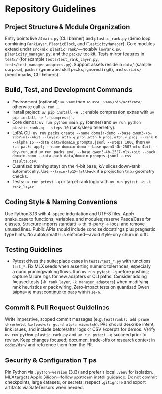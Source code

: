 # Repository Guidelines

## Project Structure & Module Organization
Entry points live at `main.py` (CLI banner) and `plastic_rank.py` (demo loop combining `RankLayer`, `PlasticBlock`, and `PlasticityManager`). Core modules extend under `src/mlx_plastic_rank/`—notably `lowrank.py`, `plasticity_manager.py`, and the `packs/` toolkit. Tests mirror features in `tests/` (for example `tests/test_rank_layer.py`, `tests/test_manager_adapters.py`). Support assets reside in `data/` (sample corpora), `packs/` (generated skill packs; ignored in git), and `scripts/` (benchmarks, CLI helpers).

## Build, Test, and Development Commands
- Environment (optional): `uv venv` then `source .venv/bin/activate`; otherwise call `uv run …`.
- Install project: `uv pip install -e .`; enable compression extras with `uv pip install -e '.[compress]'`.
- Core demos: `uv run python main.py` (banner) and `uv run python plastic_rank.py --steps 10` (rank/sleep telemetry).
- LoRA CLI: `uv run packs create --name domain-demo --base qwen3-4b-2507-mlx-4bit --layers attn.q_proj,attn.k_proj,attn.v_proj --rank 8 --alpha 16 --data data/domain_prompts.jsonl --steps 1000`, then `uv run packs apply --name domain-demo --base qwen3-4b-2507-mlx-4bit --dry-run`, and `uv run packs eval --base qwen3-4b-2507-mlx-4bit --pack domain-demo --data-path data/domain_prompts.jsonl --csv results.csv`.
- Quantized training stays on the 4-bit base; k/v slices down-rank automatically. Use `--train-fp16-fallback` if a projection trips geometry checks.
- Tests: `uv run pytest -q` or target rank logic with `uv run pytest -q -k rank_layer`.

## Coding Style & Naming Conventions
Use Python 3.13 with 4-space indentation and UTF-8 files. Apply snake_case to functions, variables, and modules; reserve PascalCase for classes. Structure imports standard → third-party → local and remove unused lines. Public APIs should include concise docstrings plus pragmatic type hints. No autoformatter is enforced—avoid style-only churn in diffs.

## Testing Guidelines
- Pytest drives the suite; place cases in `tests/test_*.py` with functions `test_*`. Fix MLX seeds when asserting numeric tolerances, especially around pruning/waking flows. Run `uv run pytest -q` before pushing; capture failure logs for new adapters or CLI paths. Consider adding focused tests (`-k rank_layer`, `-k manager_adapters`) when modifying rank heuristics or pack wiring. Zero-impact tests on quantized Qwen (alpha=0) must continue to pass within `1e-6`.

## Commit & Pull Request Guidelines
Write imperative, scoped commit messages (e.g. `feat(rank): add prune threshold`, `fix(packs): guard alpha mismatch`). PRs should describe intent, link issues, and include before/after logs or CSV excerpts for demos. Verify `uv run python plastic_rank.py` and `uv run pytest -q` succeed prior to review. Keep changes focused; document trade-offs or research context in `codex/dsn/` and reference them from the PR.

## Security & Configuration Tips
Pin Python via `.python-version` (3.13) and prefer a local `.venv` for isolation. MLX targets Apple Silicon—follow upstream install guidance. Do not commit checkpoints, large datasets, or secrets; respect `.gitignore` and export artifacts via SafeTensors when needed.
